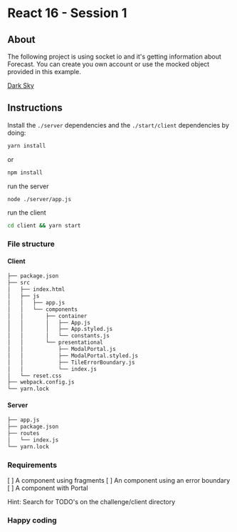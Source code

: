 # React 16 - Session 1

## About

The following project is using socket io and it's getting information about Forecast.
You can create you own account or use the mocked object provided in this example.

[Dark Sky](darksky.net)

## Instructions

Install the `./server` dependencies and the `./start/client` dependencies by doing:


``` sh
yarn install
```

or

```sh
npm install
```


run the server

```sh
node ./server/app.js
```

run the client

```sh
cd client && yarn start
```

### File structure

#### Client
``` sh
├── package.json
├── src
│   ├── index.html
│   ├── js
│   │   ├── app.js
│   │   └── components
│   │       ├── container
│   │       │   ├── App.js
│   │       │   ├── App.styled.js
│   │       │   └── constants.js
│   │       └── presentational
│   │           ├── ModalPortal.js
│   │           ├── ModalPortal.styled.js
│   │           ├── TileErrorBoundary.js
│   │           └── index.js
│   └── reset.css
├── webpack.config.js
└── yarn.lock
```

#### Server

```sh
├── app.js
├── package.json
├── routes
│   └── index.js
└── yarn.lock
```

### Requirements

[ ] A component using fragments
[ ] An component using an error boundary
[ ] A component with Portal

Hint: Search for TODO's on the challenge/client directory


### Happy coding
